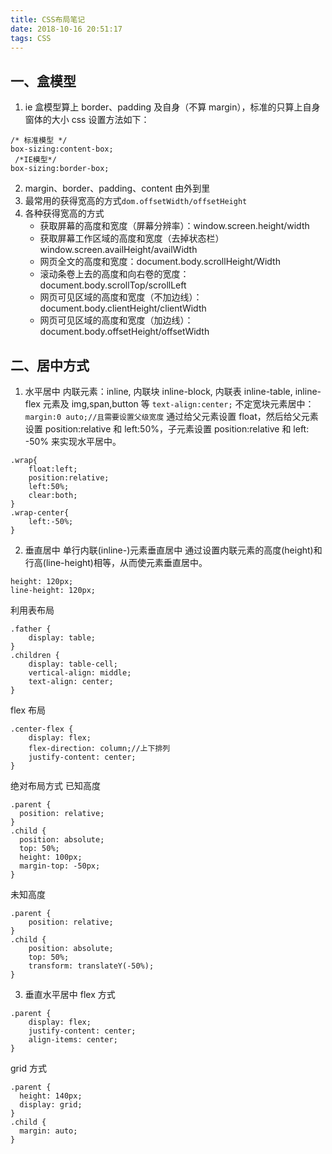 ```yaml
---
title: CSS布局笔记
date: 2018-10-16 20:51:17
tags: CSS
---
```


## 一、盒模型

1. ie 盒模型算上 border、padding 及自身（不算 margin），标准的只算上自身窗体的大小 css 设置方法如下：

```
/* 标准模型 */
box-sizing:content-box;
 /*IE模型*/
box-sizing:border-box;
```

<!--more-->

2. margin、border、padding、content 由外到里
3. 最常用的获得宽高的方式`dom.offsetWidth/offsetHeight`
4. 各种获得宽高的方式
   - 获取屏幕的高度和宽度（屏幕分辨率）：window.screen.height/width
   - 获取屏幕工作区域的高度和宽度（去掉状态栏）window.screen.availHeight/availWidth
   - 网页全文的高度和宽度：document.body.scrollHeight/Width
   - 滚动条卷上去的高度和向右卷的宽度：document.body.scrollTop/scrollLeft
   - 网页可见区域的高度和宽度（不加边线）：document.body.clientHeight/clientWidth
   - 网页可见区域的高度和宽度（加边线）：document.body.offsetHeight/offsetWidth

## 二、居中方式

1. 水平居中
   内联元素：inline, 内联块 inline-block, 内联表 inline-table, inline-flex 元素及 img,span,button 等
   `text-align:center;`
   不定宽块元素居中：
   `margin:0 auto;//且需要设置父级宽度`
   通过给父元素设置 float，然后给父元素设置 position:relative 和 left:50%，子元素设置 position:relative 和 left: -50% 来实现水平居中。

```
.wrap{
    float:left;
    position:relative;
    left:50%;
    clear:both;
}
.wrap-center{
    left:-50%;
}
```

2. 垂直居中
   单行内联(inline-)元素垂直居中 通过设置内联元素的高度(height)和行高(line-height)相等，从而使元素垂直居中。

```
height: 120px;
line-height: 120px;
```

利用表布局

```
.father {
    display: table;
}
.children {
    display: table-cell;
    vertical-align: middle;
    text-align: center;
}
```

flex 布局

```
.center-flex {
    display: flex;
    flex-direction: column;//上下排列
    justify-content: center;
}
```

绝对布局方式
已知高度

```
.parent {
  position: relative;
}
.child {
  position: absolute;
  top: 50%;
  height: 100px;
  margin-top: -50px;
}
```

未知高度

```
.parent {
    position: relative;
}
.child {
    position: absolute;
    top: 50%;
    transform: translateY(-50%);
}
```

3. 垂直水平居中
   flex 方式

```
.parent {
    display: flex;
    justify-content: center;
    align-items: center;
}
```

grid 方式

```
.parent {
  height: 140px;
  display: grid;
}
.child {
  margin: auto;
}
```
